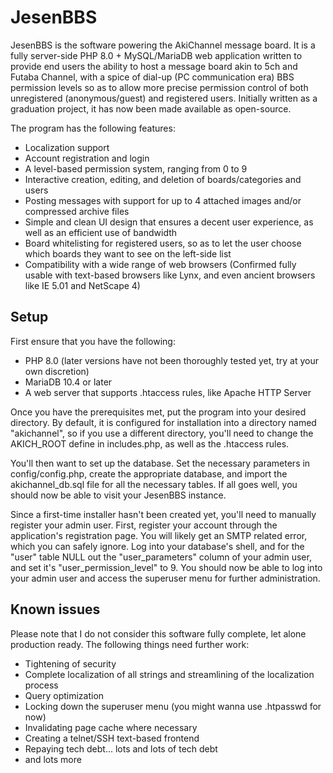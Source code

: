 # JesenBBS

JesenBBS is the software powering the AkiChannel message board. It is a fully server-side PHP 8.0 + MySQL/MariaDB web application written to provide end users the ability to host a message board akin to 5ch and Futaba Channel, with a spice of dial-up (PC communication era) BBS permission levels so as to allow more precise permission control of both unregistered (anonymous/guest) and registered users. Initially written as a graduation project, it has now been made available as open-source.

The program has the following features:
- Localization support
- Account registration and login
- A level-based permission system, ranging from 0 to 9
- Interactive creation, editing, and deletion of boards/categories and users
- Posting messages with support for up to 4 attached images and/or compressed archive files
- Simple and clean UI design that ensures a decent user experience, as well as an efficient use of bandwidth
- Board whitelisting for registered users, so as to let the user choose which boards they want to see on the left-side list
- Compatibility with a wide range of web browsers (Confirmed fully usable with text-based browsers like Lynx, and even ancient browsers like IE 5.01 and NetScape 4)

## Setup

First ensure that you have the following:
- PHP 8.0 (later versions have not been thoroughly tested yet, try at your own discretion)
- MariaDB 10.4 or later
- A web server that supports .htaccess rules, like Apache HTTP Server

Once you have the prerequisites met, put the program into your desired directory. By default, it is configured for installation into a directory named "akichannel", so if you use a different directory, you'll need to change the AKICH_ROOT define in includes.php, as well as the .htaccess rules.

You'll then want to set up the database. Set the necessary parameters in config/config.php, create the appropriate database, and import the akichannel_db.sql file for all the necessary tables. If all goes well, you should now be able to visit your JesenBBS instance.

Since a first-time installer hasn't been created yet, you'll need to manually register your admin user. First, register your account through the application's registration page. You will likely get an SMTP related error, which you can safely ignore. Log into your database's shell, and for the "user" table NULL out the "user_parameters" column of your admin user, and set it's "user_permission_level" to 9. You should now be able to log into your admin user and access the superuser menu for further administration.

## Known issues

Please note that I do not consider this software fully complete, let alone production ready. The following things need further work:
- Tightening of security
- Complete localization of all strings and streamlining of the localization process
- Query optimization
- Locking down the superuser menu (you might wanna use .htpasswd for now)
- Invalidating page cache where necessary
- Creating a telnet/SSH text-based frontend
- Repaying tech debt... lots and lots of tech debt
- and lots more
